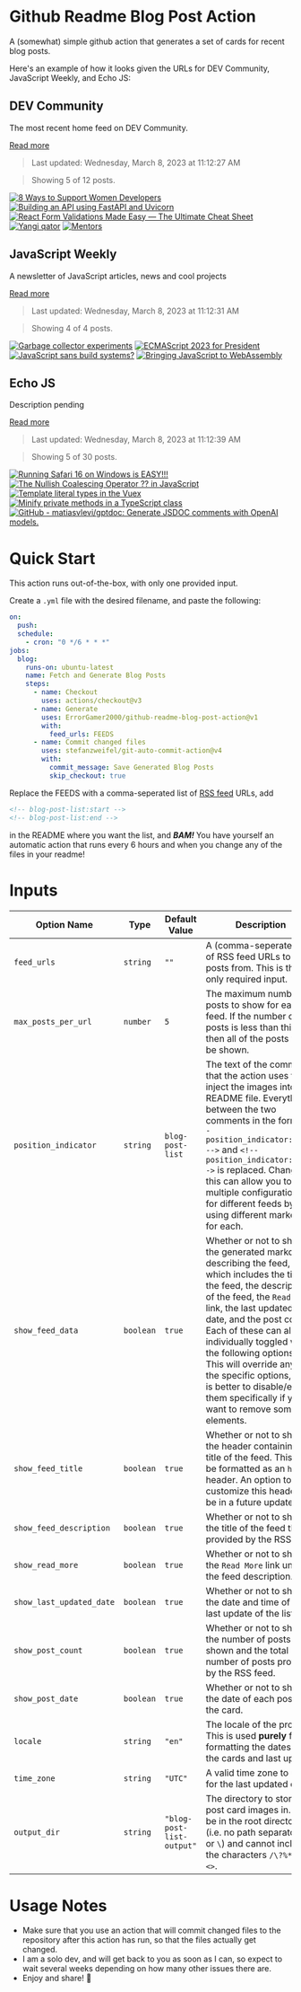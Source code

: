 # Github Readme Blog Post Action

A (somewhat) simple github action that generates a set of cards for recent blog posts.

Here's an example of how it looks given the URLs for DEV Community, JavaScript Weekly, and Echo JS:

<!-- post-list:start -->
## DEV Community

The most recent home feed on DEV Community.

[Read more](https://dev.to)
> Last updated: Wednesday, March 8, 2023 at 11:12:27 AM

> Showing 5 of 12 posts.

[![8 Ways to Support Women Developers](https://raw.githubusercontent.com/ErrorGamer2000/github-readme-blog-post-action/main/generated_files/DEV_Community/8_Ways_to_Support_Women_Developers.svg)](https://dev.to/abbeyperini/8-ways-to-support-women-developers-55lf)
[![Building an API using FastAPI and Uvicorn](https://raw.githubusercontent.com/ErrorGamer2000/github-readme-blog-post-action/main/generated_files/DEV_Community/Building_an_API_using_FastAPI_and_Uvicorn.svg)](https://dev.to/blst-security/building-an-api-using-fastapi-and-uvicorn-3h79)
[![React Form Validations Made Easy — The Ultimate Cheat Sheet](https://raw.githubusercontent.com/ErrorGamer2000/github-readme-blog-post-action/main/generated_files/DEV_Community/React_Form_Validations_Made_Easy_—_The_Ultimate_Cheat_Sheet.svg)](https://dev.to/nitinfab/react-form-validations-made-easy-the-ultimate-cheat-sheet-1f33)
[![Yangi qator](https://raw.githubusercontent.com/ErrorGamer2000/github-readme-blog-post-action/main/generated_files/DEV_Community/Yangi_qator.svg)](https://dev.to/nuriddin152/yangi-qator-4733)
[![Mentors](https://raw.githubusercontent.com/ErrorGamer2000/github-readme-blog-post-action/main/generated_files/DEV_Community/Mentors.svg)](https://dev.to/jhatcher9999/mentors-34j5)


## JavaScript Weekly

A newsletter of JavaScript articles, news and cool projects

[Read more](https://javascriptweekly.com/)
> Last updated: Wednesday, March 8, 2023 at 11:12:31 AM

> Showing 4 of 4 posts.

[![Garbage collector experiments](https://raw.githubusercontent.com/ErrorGamer2000/github-readme-blog-post-action/main/generated_files/JavaScript_Weekly/Garbage_collector_experiments.svg)](https://javascriptweekly.com/issues/628)
[![ECMAScript 2023 for President](https://raw.githubusercontent.com/ErrorGamer2000/github-readme-blog-post-action/main/generated_files/JavaScript_Weekly/ECMAScript_2023_for_President.svg)](https://javascriptweekly.com/issues/627)
[![JavaScript sans build systems?](https://raw.githubusercontent.com/ErrorGamer2000/github-readme-blog-post-action/main/generated_files/JavaScript_Weekly/JavaScript_sans_build_systems_.svg)](https://javascriptweekly.com/issues/626)
[![Bringing JavaScript to WebAssembly](https://raw.githubusercontent.com/ErrorGamer2000/github-readme-blog-post-action/main/generated_files/JavaScript_Weekly/Bringing_JavaScript_to_WebAssembly.svg)](https://javascriptweekly.com/issues/625)


## Echo JS

Description pending

[Read more](
http://www.echojs.com
)
> Last updated: Wednesday, March 8, 2023 at 11:12:39 AM

> Showing 5 of 30 posts.

[![Running Safari 16 on Windows is EASY!!!](https://raw.githubusercontent.com/ErrorGamer2000/github-readme-blog-post-action/main/generated_files/_Echo_JS_/Running_Safari_16_on_Windows_is_EASY!!!.svg)](https://www.youtube.com/watch?v=W3IH7zDR_HQ)
[![The Nullish Coalescing Operator ?? in JavaScript](https://raw.githubusercontent.com/ErrorGamer2000/github-readme-blog-post-action/main/generated_files/_Echo_JS_/The_Nullish_Coalescing_Operator____in_JavaScript.svg)](
https://masteringjs.io/tutorials/fundamentals/nullish-coalescing
)
[![Template literal types in the Vuex](https://raw.githubusercontent.com/ErrorGamer2000/github-readme-blog-post-action/main/generated_files/_Echo_JS_/Template_literal_types_in_the_Vuex.svg)](https://dev.to/przemyslawjanbeigert/template-literal-types-in-the-vuex-45kg)
[![Minify private methods in a TypeScript class](https://raw.githubusercontent.com/ErrorGamer2000/github-readme-blog-post-action/main/generated_files/_Echo_JS_/Minify_private_methods_in_a_TypeScript_class.svg)](https://dev.to/przemyslawjanbeigert/minify-private-methods-in-a-typescript-class-3kk4)
[![GitHub - matiasvlevi/gptdoc: Generate JSDOC comments with OpenAI models.](https://raw.githubusercontent.com/ErrorGamer2000/github-readme-blog-post-action/main/generated_files/_Echo_JS_/GitHub_-_matiasvlevi_gptdoc__Generate_JSDOC_comments_with_OpenAI_models..svg)](https://github.com/matiasvlevi/gptdoc)


<!-- post-list:end -->

# Quick Start

This action runs out-of-the-box, with only one provided input.

Create a `.yml` file with the desired filename, and paste the following:

```yml
on:
  push:
  schedule:
    - cron: "0 */6 * * *"
jobs:
  blog:
    runs-on: ubuntu-latest
    name: Fetch and Generate Blog Posts
    steps:
      - name: Checkout
        uses: actions/checkout@v3
      - name: Generate
        uses: ErrorGamer2000/github-readme-blog-post-action@v1
        with:
          feed_urls: FEEDS
      - name: Commit changed files
        uses: stefanzweifel/git-auto-commit-action@v4
        with:
          commit_message: Save Generated Blog Posts
          skip_checkout: true
```

Replace the FEEDS with a comma-seperated list of [RSS feed](https://rss.com/blog/how-do-rss-feeds-work/) URLs, add

```md
<!-- blog-post-list:start -->
<!-- blog-post-list:end -->
```

in the README where you want the list, and **_BAM!_** You have yourself an automatic action that runs every 6 hours and when you change any of the files in your readme!

# Inputs

<table>
  <thead>
    <tr>
      <th>Option Name</th>
      <th>Type</th>
      <th>Default Value</th>
      <th>Description</th>
    </tr>
  </thead>
  <tbody>
    <tr>
      <td><code>feed_urls</code></td>
      <td><code>string</code></td>
      <td><code>""</code></td>
      <td>A (comma-seperated) list of RSS feed URLs to load posts from. This is the only required input.</td>
    </tr>
    <tr>
      <td><code>max_posts_per_url</code></td>
      <td><code>number</code></td>
      <td><code>5</code></td>
      <td>The maximum number of posts to show for each feed. If the number of posts is less than this, then all of the posts will be shown.</td>
    </tr>
    <tr>
      <td><code>position_indicator</code></td>
      <td><code>string</code></td>
      <td><code>blog-post-list</code></td>
      <td>The text of the comments that the action uses to inject the images into the README file. Everything between the two comments in the form <code>&lt;!-- position_indicator:start --&gt;</code> and <code>&lt;!-- position_indicator:end --&gt;</code> is replaced. Changing this can allow you to use multiple configurations for different feeds by using different markers for each.</td>
    </tr>
    <tr>
      <td><code>show_feed_data</code></td>
      <td><code>boolean</code></td>
      <td><code>true</code></td>
      <td>Whether or not to show the generated markdown describing the feed, which includes the title of the feed, the description of the feed, the <code>Read More</code> link, the last updated date, and the post count. Each of these can also be individually toggled with the following options. This will override any of the specific options, so it is better to disable/enable them specifically if you want to remove some elements.</td>
    </tr>
    <tr>
      <td><code>show_feed_title</code></td>
      <td><code>boolean</code></td>
      <td><code>true</code></td>
      <td>Whether or not to show the header containing the title of the feed. This will be formatted as an <code>h2</code> header. An option to customize this header will be in a future update.</td>
    </tr>
    <tr>
      <td><code>show_feed_description</code></td>
      <td><code>boolean</code></td>
      <td><code>true</code></td>
      <td>Whether or not to show the title of the feed that is provided by the RSS feed.</td>
    </tr>
    <tr>
      <td><code>show_read_more</code></td>
      <td><code>boolean</code></td>
      <td><code>true</code></td>
      <td>Whether or not to show the <code>Read More</code> link under the feed description.</td>
    </tr>
    <tr>
      <td><code>show_last_updated_date</code></td>
      <td><code>boolean</code></td>
      <td><code>true</code></td>
      <td>Whether or not to show the date and time of the last update of the list.</td>
    </tr>
    <tr>
      <td><code>show_post_count</code></td>
      <td><code>boolean</code></td>
      <td><code>true</code></td>
      <td>Whether or not to show the number of posts shown and the total number of posts provided by the RSS feed.</td>
    </tr>
    <tr>
      <td><code>show_post_date</code></td>
      <td><code>boolean</code></td>
      <td><code>true</code></td>
      <td>Whether or not to show the date of each post on the card.</td>
    </tr>
    <tr>
      <td><code>locale</code></td>
      <td><code>string</code></td>
      <td><code>"en"</code></td>
      <td>The locale of the project. This is used <strong>purely</strong> for formatting the dates of the cards and last update.</td>
    </tr>
    <tr>
      <td><code>time_zone</code></td>
      <td><code>string</code></td>
      <td><code>"UTC"</code></td>
      <td>A valid time zone to use for the last updated date.</td>
    </tr>
    <tr>
      <td><code>output_dir</code></td>
      <td><code>string</code></td>
      <td><code>"blog-post-list-output"</code></td>
      <td>The directory to store the post card images in. Must be in the root directory (i.e. no path separators <code>/</code> or <code>\</code>) and cannot include the characters <code>/\?%*:|"&lt;&gt;</code>.</td>
    </tr>
<!--
    <tr>
      <td><code></code></td>
      <td><cde></cde></td>
      <td><code></code></td>
      <td></td>
    </tr>
-->
  </tbody>
</table>

# Usage Notes

- Make sure that you use an action that will commit changed files to the repository after this action has run, so that the files actually get changed.
- I am a solo dev, and will get back to you as soon as I can, so expect to wait several weeks depending on how many other issues there are.
- Enjoy and share! 🤗
